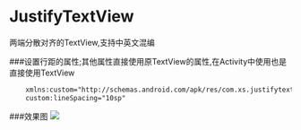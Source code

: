 JustifyTextView
===============
  两端分散对齐的TextView,支持中英文混编

###设置行距的属性;其他属性直接使用原TextView的属性,在Activity中使用也是直接使用TextView
```xml
    xmlns:custom="http://schemas.android.com/apk/res/com.xs.justifytextview"
    custom:lineSpacing="10sp"
```
###效果图
![](http://www.baidu.com/img/bdlogo.gif)  
